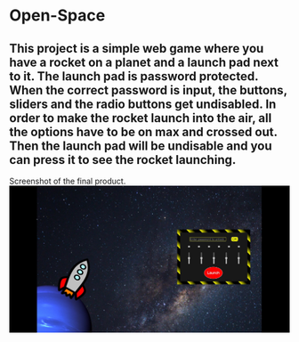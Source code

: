 # Open-Space
## This project is a simple web game where you have a rocket on a planet and a launch pad next to it. The launch pad is password protected. When the correct password is input, the buttons, sliders and the radio buttons get undisabled. In order to make the rocket launch into the air, all the options have to be on max and crossed out. Then the launch pad will be undisable and you can press it to see the rocket launching.
Screenshot of the final product.
![Rocket on an unhabitat planet and a launch pad for the rocket](https://github.com/Saruwatarii/Open-Space/blob/main/open_space.jpg)
